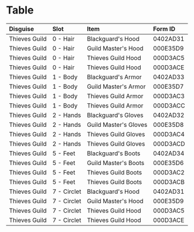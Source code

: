 <!-- TITLE: Thieves Guild -->

# Table
Disguise | Slot | Item | Form ID
:--- | :--- | :--- | :---
Thieves Guild | 0 - Hair | Blackguard's Hood | 0402AD31
Thieves Guild | 0 - Hair | Guild Master's Hood | 000E35D9
Thieves Guild | 0 - Hair | Thieves Guild Hood | 000D3AC5
Thieves Guild | 0 - Hair | Thieves Guild Hood | 000D3ACE
Thieves Guild | 1 - Body | Blackguard's Armor | 0402AD33
Thieves Guild | 1 - Body | Guild Master's Armor | 000E35D7
Thieves Guild | 1 - Body | Thieves Guild Armor | 000D3AC3
Thieves Guild | 1 - Body | Thieves Guild Armor | 000D3ACC
Thieves Guild | 2 - Hands | Blackguard's Gloves | 0402AD32
Thieves Guild | 2 - Hands | Guild Master's Gloves | 000E35D8
Thieves Guild | 2 - Hands | Thieves Guild Gloves | 000D3AC4
Thieves Guild | 2 - Hands | Thieves Guild Gloves | 000D3ACD
Thieves Guild | 5 - Feet | Blackguard's Boots | 0402AD34
Thieves Guild | 5 - Feet | Guild Master's Boots | 000E35D6
Thieves Guild | 5 - Feet | Thieves Guild Boots | 000D3AC2
Thieves Guild | 5 - Feet | Thieves Guild Boots | 000D3ACB
Thieves Guild | 7 - Circlet | Blackguard's Hood | 0402AD31
Thieves Guild | 7 - Circlet | Guild Master's Hood | 000E35D9
Thieves Guild | 7 - Circlet | Thieves Guild Hood | 000D3AC5
Thieves Guild | 7 - Circlet | Thieves Guild Hood | 000D3ACE